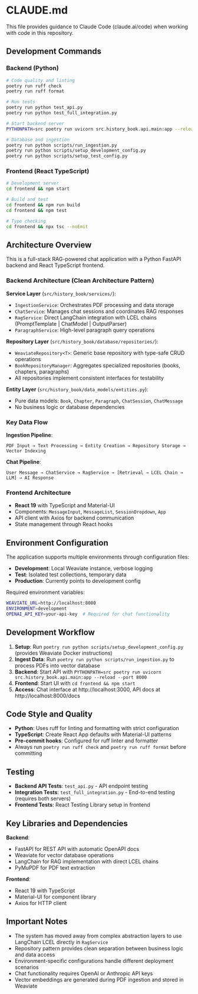 # CLAUDE.md

This file provides guidance to Claude Code (claude.ai/code) when working with code in this repository.

## Development Commands

### Backend (Python)
```bash
# Code quality and linting
poetry run ruff check
poetry run ruff format

# Run tests
poetry run python test_api.py
poetry run python test_full_integration.py

# Start backend server
PYTHONPATH=src poetry run uvicorn src.history_book.api.main:app --reload --port 8000

# Database and ingestion
poetry run python scripts/run_ingestion.py
poetry run python scripts/setup_development_config.py
poetry run python scripts/setup_test_config.py
```

### Frontend (React TypeScript)
```bash
# Development server
cd frontend && npm start

# Build and test
cd frontend && npm run build
cd frontend && npm test

# Type checking
cd frontend && npx tsc --noEmit
```

## Architecture Overview

This is a full-stack RAG-powered chat application with a Python FastAPI backend and React TypeScript frontend.

### Backend Architecture (Clean Architecture Pattern)

**Service Layer** (`src/history_book/services/`):
- `IngestionService`: Orchestrates PDF processing and data storage
- `ChatService`: Manages chat sessions and coordinates RAG responses
- `RagService`: Direct LangChain integration with LCEL chains (PromptTemplate | ChatModel | OutputParser)
- `ParagraphService`: High-level paragraph query operations

**Repository Layer** (`src/history_book/database/repositories/`):
- `WeaviateRepository<T>`: Generic base repository with type-safe CRUD operations
- `BookRepositoryManager`: Aggregates specialized repositories (books, chapters, paragraphs)
- All repositories implement consistent interfaces for testability

**Entity Layer** (`src/history_book/data_models/entities.py`):
- Pure data models: `Book`, `Chapter`, `Paragraph`, `ChatSession`, `ChatMessage`
- No business logic or database dependencies

### Key Data Flow

**Ingestion Pipeline**:
```
PDF Input → Text Processing → Entity Creation → Repository Storage → Vector Indexing
```

**Chat Pipeline**:
```
User Message → ChatService → RagService → [Retrieval → LCEL Chain → LLM] → AI Response
```

### Frontend Architecture

- **React 19** with TypeScript and Material-UI
- Components: `MessageInput`, `MessageList`, `SessionDropdown`, `App`
- API client with Axios for backend communication
- State management through React hooks

## Environment Configuration

The application supports multiple environments through configuration files:

- **Development**: Local Weaviate instance, verbose logging
- **Test**: Isolated test collections, temporary data
- **Production**: Currently points to development config

Required environment variables:
```bash
WEAVIATE_URL=http://localhost:8080
ENVIRONMENT=development
OPENAI_API_KEY=your-api-key  # Required for chat functionality
```

## Development Workflow

1. **Setup**: Run `poetry run python scripts/setup_development_config.py` (provides Weaviate Docker instructions)
2. **Ingest Data**: Run `poetry run python scripts/run_ingestion.py` to process PDFs into vector database
3. **Backend**: Start API with `PYTHONPATH=src poetry run uvicorn src.history_book.api.main:app --reload --port 8000`
4. **Frontend**: Start UI with `cd frontend && npm start`
5. **Access**: Chat interface at http://localhost:3000, API docs at http://localhost:8000/docs

## Code Style and Quality

- **Python**: Uses ruff for linting and formatting with strict configuration
- **TypeScript**: Create React App defaults with Material-UI patterns
- **Pre-commit hooks**: Configured for ruff linter and formatter
- Always run `poetry run ruff check` and `poetry run ruff format` before committing

## Testing

- **Backend API Tests**: `test_api.py` - API endpoint testing
- **Integration Tests**: `test_full_integration.py` - End-to-end testing (requires both servers)
- **Frontend Tests**: React Testing Library setup in frontend

## Key Libraries and Dependencies

**Backend**:
- FastAPI for REST API with automatic OpenAPI docs
- Weaviate for vector database operations
- LangChain for RAG implementation with direct LCEL chains
- PyMuPDF for PDF text extraction

**Frontend**:
- React 19 with TypeScript
- Material-UI for component library
- Axios for HTTP client

## Important Notes

- The system has moved away from complex abstraction layers to use LangChain LCEL directly in `RagService`
- Repository pattern provides clean separation between business logic and data access
- Environment-specific configurations handle different deployment scenarios
- Chat functionality requires OpenAI or Anthropic API keys
- Vector embeddings are generated during PDF ingestion and stored in Weaviate
